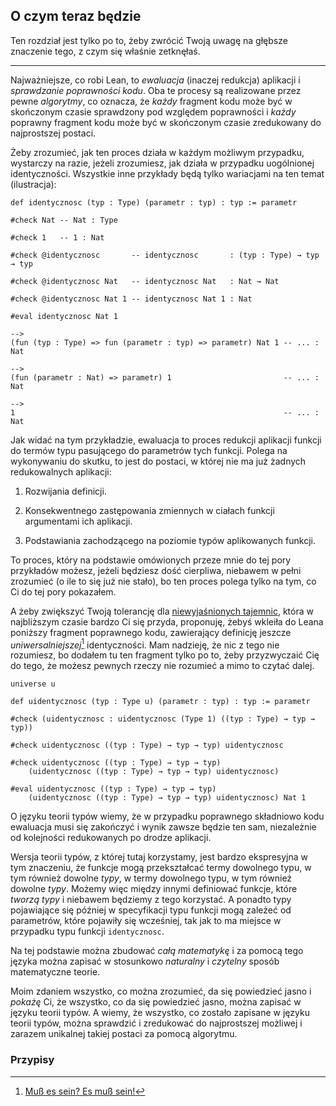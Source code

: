 ## O czym teraz będzie

Ten rozdział jest tylko po to, żeby zwrócić Twoją uwagę na głębsze znaczenie tego, z czym się
właśnie zetknęłaś.

<hr>

Najważniejsze, co robi Lean, to *ewaluacja* (inaczej redukcja) aplikacji i *sprawdzanie poprawności
kodu*. Oba te procesy są realizowane przez pewne *algorytmy*, co oznacza, że *każdy* fragment kodu
może być w skończonym czasie sprawdzony pod względem poprawności i *każdy* poprawny fragment kodu
może być w skończonym czasie zredukowany do najprostszej postaci.

Żeby zrozumieć, jak ten proces działa w każdym możliwym przypadku, wystarczy na razie, jeżeli
zrozumiesz, jak działa w przypadku uogólnionej identyczności. Wszystkie inne przykłady będą tylko
wariacjami na ten temat (ilustracja):

```lean
def identycznosc (typ : Type) (parametr : typ) : typ := parametr

#check Nat -- Nat : Type

#check 1   -- 1 : Nat

#check @identycznosc       -- identycznosc       : (typ : Type) → typ → typ

#check @identycznosc Nat   -- identycznosc Nat   : Nat → Nat

#check @identycznosc Nat 1 -- identycznosc Nat 1 : Nat

#eval identycznosc Nat 1

-->
(fun (typ : Type) => fun (parametr : typ) => parametr) Nat 1 -- ... : Nat

-->
(fun (parametr : Nat) => parametr) 1                         -- ... : Nat

-->
1                                                            -- ... : Nat
```

Jak widać na tym przykładzie, ewaluacja to proces redukcji aplikacji funkcji do termów typu
pasującego do parametrów tych funkcji. Polega na wykonywaniu do skutku, to jest do postaci, w której
nie ma już żadnych redukowalnych aplikacji:

1. Rozwijania definicji.

2. Konsekwentnego zastępowania zmiennych w ciałach funkcji argumentami ich aplikacji.

3. Podstawiania zachodzącego na poziomie typów aplikowanych funkcji.

To proces, który na podstawie omówionych przeze mnie do tej pory przykładów możesz, jeżeli będziesz
dość cierpliwa, niebawem w pełni zrozumieć (o ile to się już nie stało), bo ten proces polega tylko
na tym, co Ci do tej pory pokazałem.

A żeby zwiększyć Twoją tolerancję dla [niewyjaśnionych
tajemnic](https://en.wikipedia.org/wiki/Unsolved_Mysteries), która w najbliższym czasie bardzo Ci
się przyda, proponuję, żebyś wkleiła do Leana poniższy fragment poprawnego kodu, zawierający
definicję jeszcze *uniwersalniejszej*[^1] identyczności. Mam nadzieję, że nic z tego nie rozumiesz,
bo dodałem tu ten fragment tylko po to, żeby przyzwyczaić Cię do tego, że możesz pewnych rzeczy nie
rozumieć a mimo to czytać dalej.

```lean
universe u

def uidentycznosc (typ : Type u) (parametr : typ) : typ := parametr

#check (uidentycznosc : uidentycznosc (Type 1) ((typ : Type) → typ → typ))

#check uidentycznosc ((typ : Type) → typ → typ) uidentycznosc

#check uidentycznosc ((typ : Type) → typ → typ)
    (uidentycznosc ((typ : Type) → typ → typ) uidentycznosc)

#eval uidentycznosc ((typ : Type) → typ → typ)
    (uidentycznosc ((typ : Type) → typ → typ) uidentycznosc) Nat 1
```

O języku teorii typów wiemy, że w przypadku poprawnego składniowo kodu ewaluacja musi się zakończyć
i wynik zawsze będzie ten sam, niezależnie od kolejności redukowanych po drodze aplikacji.

Wersja teorii typów, z której tutaj korzystamy, jest bardzo ekspresyjna w tym znaczeniu, że funkcje
mogą przekształcać termy dowolnego typu, w tym również dowolne *typy*, w termy dowolnego typu, w tym
również dowolne *typy*. Możemy więc między innymi definiować funkcje, które *tworzą typy* i niebawem
będziemy z tego korzystać. A ponadto typy pojawiające się później w specyfikacji typu funkcji mogą
zależeć od parametrów, które pojawiły się wcześniej, tak jak to ma miejsce w przypadku typu funkcji
`identycznosc`.

Na tej podstawie można zbudować *całą matematykę* i za pomocą tego języka można zapisać w stosunkowo
*naturalny* i *czytelny* sposób matematyczne teorie.

Moim zdaniem wszystko, co można zrozumieć, da się powiedzieć jasno i *pokażę* Ci, że wszystko, co da
się powiedzieć jasno, można zapisać w języku teorii typów. A wiemy, że wszystko, co zostało zapisane
w języku teorii typów, można sprawdzić i zredukować do najprostszej możliwej i zarazem unikalnej
takiej postaci za pomocą algorytmu.

### Przypisy

[^1]: [Muß es sein? Es muß sein!](https://en.wikipedia.org/wiki/String_Quartet_No._16_(Beethoven))
